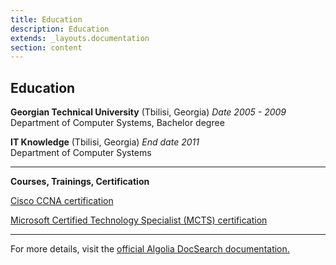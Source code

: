 ```yaml
---
title: Education
description: Education
extends: _layouts.documentation
section: content
---
```


## Education


**Georgian Technical University** (Tbilisi, Georgia) _Date 2005 - 2009_                  
Department of Computer Systems, Bachelor degree

**IT Knowledge** (Tbilisi, Georgia) _End date 2011_      
Department of Computer Systems


---
**Courses, Trainings, Certification**

[Cisco CCNA certification](https://drive.google.com/file/d/10DoV9MNMZiwQP0VAAJyQW2_RSIe8XD6D/view?usp=sharing)

[Microsoft Certified Technology Specialist (MCTS) certification](https://drive.google.com/open?id=1xrTdrI0Xz46O1VlT2b3qhm0eZV2gRY0v)



---

For more details, visit the [official Algolia DocSearch documentation.](https://community.algolia.com/docsearch/what-is-docsearch.html)
